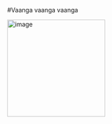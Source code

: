#Vaanga vaanga vaanga

<img width="225" height="224" alt="image" src="https://github.com/user-attachments/assets/6af8d3fb-6320-4b5d-846c-5facc6620993" />
